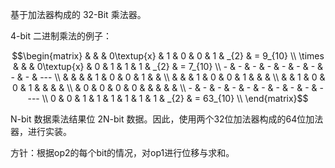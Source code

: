 基于加法器构成的 32-Bit 乘法器。

4-bit 二进制乘法的例子：

```math
\begin{matrix}
           &   &   & 0\textup{x} & 1 & 0 & 0 & 1 & _{2} & =  9_{10} \\
    \times &   &   & 0\textup{x} & 0 & 1 & 1 & 1 & _{2} & =  7_{10} \\
         - & - & - &          -  & - & - & - & - &   -  & ---       \\
           &   &   &             & 1 & 0 & 0 & 1 &      &           \\
           &   &   &          1  & 0 & 0 & 1 &   &      &           \\
           &   & 1 &          0  & 0 & 1 &   &   &      &           \\
           & 0 & 0 &          0  & 0 &   &   &   &      &           \\
         - & - & - &          -  & - & - & - & - &   -  & ----      \\
         0 & 0 & 1 &          1  & 1 & 1 & 1 & 1 & _{2} & = 63_{10} \\
\end{matrix}
```

N-bit 数据乘法结果位 2N-bit 数据。因此，使用两个32位加法器构成的64位加法器，进行实装。

方针：根据op2的每个bit的情况，对op1进行位移与求和。